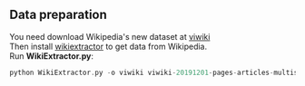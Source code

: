 ## Data preparation
 You need download Wikipedia's new dataset at [viwiki](https://dumps.wikimedia.org/viwiki/)
<br> Then install [wikiextractor](https://github.com/attardi/wikiextractor) to get data from Wikipedia.
<br> Run **WikiExtractor.py**:
```php
python WikiExtractor.py -o viwiki viwiki-20191201-pages-articles-multistream.xml.bz2
```
